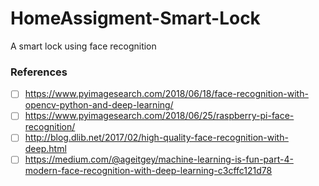 # HomeAssigment-Smart-Lock
A smart lock using face recognition


### References

- [ ] https://www.pyimagesearch.com/2018/06/18/face-recognition-with-opencv-python-and-deep-learning/
- [ ] https://www.pyimagesearch.com/2018/06/25/raspberry-pi-face-recognition/
- [ ] http://blog.dlib.net/2017/02/high-quality-face-recognition-with-deep.html
- [ ] https://medium.com/@ageitgey/machine-learning-is-fun-part-4-modern-face-recognition-with-deep-learning-c3cffc121d78
